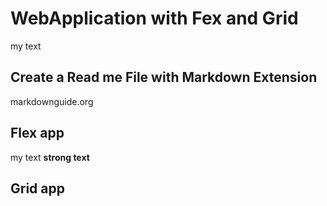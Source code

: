# WebApplication with Fex and Grid

my text

## Create a Read me File with Markdown Extension

markdownguide.org

## Flex app

my text **strong text**
## Grid app

